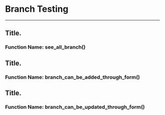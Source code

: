 # Branch Testing

---

## Title.

<h3>Function Name: see_all_branch()</h3>


## Title.

<h3>Function Name: branch_can_be_added_through_form()</h3>


## Title.

<h3>Function Name: branch_can_be_updated_through_form()</h3>
